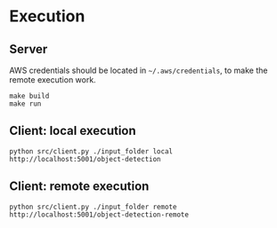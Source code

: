 # Execution

## Server
AWS credentials should be located in `~/.aws/credentials`, to make the remote execution work.

    make build
    make run

## Client: local execution

    python src/client.py ./input_folder local http://localhost:5001/object-detection 

## Client: remote execution

    python src/client.py ./input_folder remote http://localhost:5001/object-detection-remote 